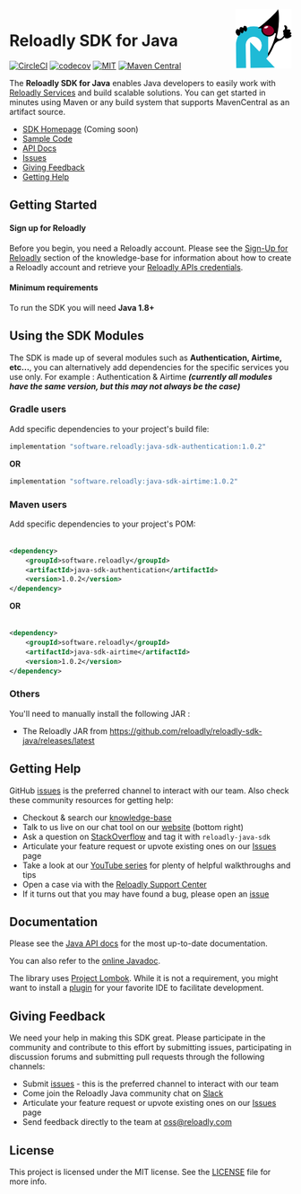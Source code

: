 <img src="icon.png" width="100" height="105" align="right" alt="reloadly-java-icon"/>

<!--
  Title: Reloadly SDK for Java
  Description: Reloadly Java SDK for sending Airtime Topups to over 4 billion mobile phones.
  Author: Reloadly
  -->
  
# Reloadly SDK for Java

[![CircleCI][circle-ci-badge]][circle-ci-url]
[![codecov][codecov-badge]][codecov-url]
[![MIT][mit-badge]][mit-url]
[![Maven Central][maven-badge]][maven-url]

The **Reloadly SDK for Java** enables Java developers to easily work with [Reloadly Services][reloadly-main-site]
and build scalable solutions. You can get started in minutes using Maven or any build system that supports MavenCentral
as an artifact source.

* [SDK Homepage][sdk-website] (Coming soon)
* [Sample Code][sample-code]
* [API Docs][docs-api]
* [Issues][sdk-issues]
* [Giving Feedback](#giving-feedback)
* [Getting Help](#getting-help)

## Getting Started

#### Sign up for Reloadly ####

Before you begin, you need a Reloadly account. Please see the [Sign-Up for Reloadly][reloadly-signup-help] section of
the knowledge-base for information about how to create a Reloadly account and retrieve
your [Reloadly APIs credentials][api-credentials-help].

#### Minimum requirements ####

To run the SDK you will need **Java 1.8+**

## Using the SDK Modules

The SDK is made up of several modules such as **Authentication, Airtime, etc...**, you can alternatively add
dependencies for the specific services you use only. For example : Authentication & Airtime
***(currently all modules have the same version, but this may not always be the case)***

### Gradle users

Add specific dependencies to your project's build file:

```groovy
implementation "software.reloadly:java-sdk-authentication:1.0.2"
```

**OR**

```groovy
implementation "software.reloadly:java-sdk-airtime:1.0.2"
```

### Maven users

Add specific dependencies to your project's POM:

```xml

<dependency>
    <groupId>software.reloadly</groupId>
    <artifactId>java-sdk-authentication</artifactId>
    <version>1.0.2</version>
</dependency>
```

**OR**

```xml

<dependency>
    <groupId>software.reloadly</groupId>
    <artifactId>java-sdk-airtime</artifactId>
    <version>1.0.2</version>
</dependency>
```

### Others

You'll need to manually install the following JAR :

- The Reloadly JAR from <https://github.com/reloadly/reloadly-sdk-java/releases/latest>

## Getting Help

GitHub [issues][sdk-issues] is the preferred channel to interact with our team. Also check these community resources for
getting help:

* Checkout & search our [knowledge-base][reloadly-knowledge-base]
* Talk to us live on our chat tool on our [website][reloadly-main-site] (bottom right)
* Ask a question on [StackOverflow][stack-overflow] and tag it with `reloadly-java-sdk`
* Articulate your feature request or upvote existing ones on our [Issues][features] page
* Take a look at our [YouTube series][youtube-series] for plenty of helpful walkthroughs and tips
* Open a case via with the [Reloadly Support Center][support-center]
* If it turns out that you may have found a bug, please open an [issue][sdk-issues]

## Documentation

Please see the [Java API docs][api-docs] for the most up-to-date documentation.

You can also refer to the [online Javadoc][javadoc].

The library uses [Project Lombok][lombok]. While it is not a requirement, you might want to install
a [plugin][lombok-plugins] for your favorite IDE to facilitate development.

## Giving Feedback

We need your help in making this SDK great. Please participate in the community and contribute to this effort by
submitting issues, participating in discussion forums and submitting pull requests through the following channels:

* Submit [issues][sdk-issues] - this is the preferred channel to interact with our team
* Come join the Reloadly Java community chat on [Slack][slack]
* Articulate your feature request or upvote existing ones on our [Issues][features] page
* Send feedback directly to the team at oss@reloadly.com

## License

This project is licensed under the MIT license. See the [LICENSE](LICENSE) file for more info.

[reloadly-main-site]: https://www.reloadly.com/

[sdk-website]: https://docs.reloadly.com/devtools/toolbox/libraries-and-sdks

[reloadly-signup-help]: https://faq.reloadly.com/en/articles/2307724-how-do-i-register-for-my-free-account

[api-credentials-help]: https://faq.reloadly.com/en/articles/3519543-locating-your-api-credentials

[sdk-issues]: https://github.com/reloadly/reloadly-sdk-java/issues

[sdk-license]: http://www.reloadly.com/software/apache2.0/

[slack]: https://reloadly-developers.slack.com/

[sample-code]: https://github.com/reloadly/reloadly-sdk-java/blob/master/SAMPLE-CODE.md

[docs-api]: https://developers.reloadly.com

[features]: https://github.com/reloadly/reloadly-sdk-java/issues?q=is%3Aopen+is%3Aissue+label%3A%22feature-request%22

[api-docs]: https://developers.reloadly.com

[javadoc]: https://reloadly.dev/reloadly-java

[lombok]: https://projectlombok.org

[lombok-plugins]: https://projectlombok.org/setup/overview

[mit-badge]: http://img.shields.io/:license-mit-blue.svg?style=flat

[mit-url]: https://github.com/reloadly/reloadly-sdk-java/raw/master/LICENSE

[maven-badge]: https://maven-badges.herokuapp.com/maven-central/software.reloadly/java-sdk/badge.svg

[maven-url]: https://maven-badges.herokuapp.com/maven-central/software.reloadly/java-sdk

[circle-ci-badge]: https://circleci.com/gh/Reloadly/reloadly-sdk-java.svg?style=svg&circle-token=f06dbc5f2511715447dd8d62ff00065cb245701e

[circle-ci-url]: https://circleci.com/gh/Reloadly/reloadly-sdk-java/tree/main

[codecov-badge]: https://codecov.io/gh/reloadly/reloadly-sdk-java/branch/main/graph/badge.svg?token=8U89VKQ2BF

[codecov-url]: https://app.codecov.io/gh/reloadly/reloadly-sdk-java

[youtube-series]: https://www.youtube.com/watch?v=TbXC4Ic8x30&t=141s&ab_channel=Reloadly

[reloadly-knowledge-base]: https://faq.reloadly.com

[stack-overflow]: http://stackoverflow.com/questions/tagged/reloadly-reloadly-sdk

[support-center]: https://faq.reloadly.com/en/articles/3423196-contacting-support

